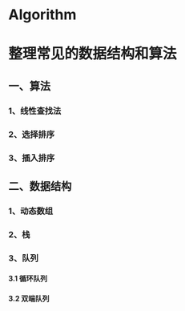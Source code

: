 # Algorithm
# 整理常见的数据结构和算法
## 一、算法
### 1、线性查找法
### 2、选择排序
### 3、插入排序

## 二、数据结构
### 1、动态数组
### 2、栈
### 3、队列
#### 3.1 循环队列
#### 3.2 双端队列